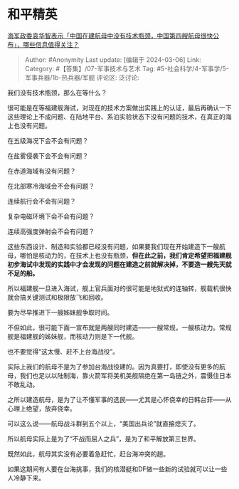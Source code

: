 # 和平精英
[海军政委袁华智表示「中国在建航母中没有技术瓶颈，中国第四艘航母很快公布」，哪些信息值得关注？](https://www.zhihu.com/question/647282636/answer/3420589411)

> Author: #Anonymity
> Last update: [编辑于 2024-03-06]
> Link:
> Category: #【答集】/07-军事技术与艺术
> Tag: #5-社会科学/4-军事学/5-军事兵器/1b-热兵器/军舰
> 评论区:
> 泛讨论:

我们没有技术瓶颈，那么在等什么？

很可能是在等福建舰海试，对现在的技术方案做出实践上的认证，最后再确认一下这些理论上不成问题、在陆地平台、系泊实验状态下没有问题的技术，在真正的海上也没有问题。

在五级海况下会不会有问题？

在盐雾侵袭下会不会有问题？

在赤道海域有没有问题？

在北部寒冷海域会不会有问题？

连续航行会不会有问题？

复杂电磁环境下会不会有问题？

连续高强度弹射会不会有问题？

这些东西设计、制造和实验都已经没有问题，如果要我们现在开始建造下一艘航母，哪怕是核动力的，在技术上也没有瓶颈，**但在此之前，我们肯定希望把福建舰初步海试中发现的实践中才会发现的问题在建造之前就解决掉，不要造一艘先天就不足的船。**

所以福建舰一旦进入海试，舰上官兵面对的很可能是地狱式的连轴转，舰载机很快就会搞关键测试和极限放飞和回收。

要为尽早推进下一艘姊妹舰争取时间。

不但如此，很可能下面一宣布就是两艘同时建造——一艘常规，一艘核动力。常规舰是福建舰的姊妹舰，而核动力则是下一代舰。

也不要觉得“这太慢、赶不上台海战役”。

实际上我们的航母不是为了参加台海战役建的。因为真要打，即使没有更多的航母，我们也足以以陆制海，靠火箭军将美机美舰隔绝在第一岛链之外，震慑住日本不敢乱动。

之所以建造航母，是为了让不懂军事的选民——尤其是心怀侥幸的日韩台菲——从心理上绝望，放弃侥幸。

可以这么说——航母战斗群到五个以上，“美国出兵论”就直接熄灭了。

所以航母实际上是为了“不战而屈人之兵”，是为了和平解放第三世界。

既然如此，航母其实没有必要着急赶忙，赶台海冲突的趟。

如果这期间有人要在台海挑事，我们的核潜艇和DF做一些新的试验就可以让一些人冷静下来。
